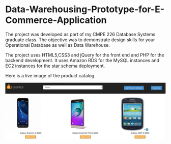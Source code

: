 # Data-Warehousing-Prototype-for-E-Commerce-Application

The project was developed as part of my CMPE 226 Database Systems graduate class. The objective was to demonstrate design skills for your Operational Database as well as Data Warehouse. 

The project uses HTML5,CSS3 and jQuery for the front end and PHP for the backend development. It uses Amazon RDS for the MySQL instances and EC2 instances for the star schema deployment.

Here is a live image of the product catalog.

![alt tag](https://github.com/vinitgaikwad0810/Data-Warehousing-Prototype-for-E-Commerce-Application/blob/master/media/productCatalog.png)
